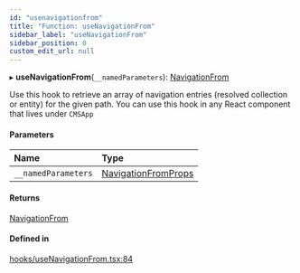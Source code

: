 ```yaml
---
id: "usenavigationfrom"
title: "Function: useNavigationFrom"
sidebar_label: "useNavigationFrom"
sidebar_position: 0
custom_edit_url: null
---
```


▸ **useNavigationFrom**(`__namedParameters`): [NavigationFrom](../types/navigationfrom.md)

Use this hook to retrieve an array of navigation entries (resolved
collection or entity) for the given path. You can use this hook
in any React component that lives under `CMSApp`

#### Parameters

| Name | Type |
| :------ | :------ |
| `__namedParameters` | [NavigationFromProps](../interfaces/navigationfromprops.md) |

#### Returns

[NavigationFrom](../types/navigationfrom.md)

#### Defined in

[hooks/useNavigationFrom.tsx:84](https://github.com/Camberi/firecms/blob/42dd384/src/hooks/useNavigationFrom.tsx#L84)

